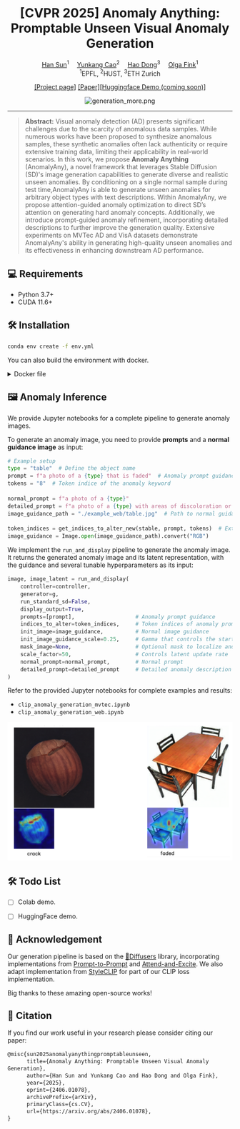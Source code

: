 <div align="center">

<h1>[CVPR 2025] Anomaly Anything: Promptable Unseen Visual Anomaly Generation</h1>

<div>
    <a href='https://hansunhayden.github.io/' target='_blank'>Han Sun</a><sup>1</sup>&emsp;
    <a href='https://caoyunkang.github.io/' target='_blank'>Yunkang Cao</a><sup>2</sup>&emsp;
    <a href='https://sites.google.com/view/dong-hao/' target='_blank'>Hao Dong</a><sup>3</sup>&emsp;
    <a href='https://people.epfl.ch/olga.fink?lang=en' target='_blank'>Olga Fink</a><sup>1</sup>
</div>
<div>
    <sup>1</sup>EPFL, <sup>2</sup>HUST, <sup>3</sup>ETH Zurich
</div>


[//]: # (<div>)

[//]: # (    <h4 align="center">)

[//]: # (        • <a href="https://arxiv.org/pdf/2406.01078" target='_blank'>CVPR 2025</a> •)

[//]: # (    </h4>)

[//]: # (</div>)

[[Project page]](https://hansunhayden.github.io/CUT.github.io/) [[Paper]](https://arxiv.org/pdf/2406.01078)[[Huggingface Demo (coming soon)]](https://arxiv.org/pdf/2406.01078)


![generation_more.png](imgs/generation_more.png)

[//]: # (<div style="text-align:center">)

[//]: # (<img src="docs/imgs/generation_more.png"  width="95%" height="100%">)

[//]: # (</div>)

---

</div>


>**Abstract:** Visual anomaly detection (AD) presents significant challenges due to the scarcity of anomalous data samples. 
While numerous works have been proposed to synthesize anomalous samples, these synthetic anomalies often lack authenticity or require extensive training data, limiting their applicability in real-world scenarios.
In this work, we propose **Anomaly Anything** (AnomalyAny), a novel framework that leverages Stable Diffusion (SD)'s image generation capabilities to generate diverse and realistic unseen anomalies. 
By conditioning on a single normal sample during test time,AnomalyAny is able to generate unseen anomalies for arbitrary object types with text descriptions.
Within AnomalyAny, we propose attention-guided anomaly optimization to direct SD’s attention on generating hard anomaly concepts. Additionally, we introduce prompt-guided anomaly refinement, incorporating detailed descriptions to further improve the generation quality. 
Extensive experiments on MVTec AD and VisA datasets demonstrate AnomalyAny's ability in generating high-quality unseen anomalies and its effectiveness in enhancing downstream AD performance.

## 💻 Requirements
- Python 3.7+
- CUDA 11.6+

## 🛠️ Installation
```bash
conda env create -f env.yml
```
You can also build the environment with docker.
<details>
<summary>Docker file</summary>

```
# Getting base ubuntu image with platform specified (important if you build on Apple Silicon)
# FROM --platform=linux/amd64 ubuntu:latest

# ARG BASE_IMAGE=nvidia/cuda:12.1.1-runtime-ubuntu20.04
ARG BASE_IMAGE=nvidia/cuda:11.6.2-cudnn8-devel-ubuntu20.04
FROM ${BASE_IMAGE} as dev-base

# Set environment variables
ENV DEBIAN_FRONTEND=noninteractive

# Installing ssh, rsync, rclone, anaconda, vscode-server
# Here Miniconda3-py39_23.5.2-0-Linux-x86_64.sh should be downloaded from 
# https://docs.conda.io/en/latest/miniconda.html and placed in
# same folder as dockerfile, this image still includes installation of sudo,
# but after applying abovementioned restriction, it will became useless

# Update and install necessary packages
# installing tzdata separately to avoid interactive configuration
# RUN apt-get update && apt-get install -y openssh-server sudo rsync rclone
RUN apt-get update && \
    apt-get install -y openssh-server sudo rsync rclone git tzdata && \
    # todo
    apt-get install ffmpeg libsm6 libxext6 -y && \
    ln -fs /usr/share/zoneinfo/Europe/Zurich /etc/localtime && \
    dpkg-reconfigure --frontend noninteractive tzdata && \
    rm -rf /var/lib/apt/lists/*

# Install Miniconda
RUN wget -O- https://aka.ms/install-vscode-server/setup.sh | sh
RUN wget https://repo.anaconda.com/miniconda/Miniconda3-latest-Linux-x86_64.sh -O /tmp/miniconda_install.sh
RUN bash /tmp/miniconda_install.sh -b -p /usr/local/miniconda3

# Update Conda to the latest version
RUN /usr/local/miniconda3/bin/conda update -n base -c defaults conda

# Build arguments, for 'LDAP_' argument you can find information in your people.epfl.ch page
# admnistrative section, for SSH we recommend using public key instead of password, since it
# is visible in layers description after building

ARG LDAP_USERNAME
ARG LDAP_UID
ARG LDAP_GROUPNAME
ARG LDAP_GID
ARG SSH_PUBLIC_KEY

# Adding user and configuring SSH

RUN echo "${LDAP_USERNAME}  ALL=(ALL) NOPASSWD: ALL" >> /etc/sudoers.d/sshd
RUN mkdir /var/run/sshd
RUN sed 's@session\s*required\s*pam_loginuid.so@session optional pam_loginuid.so@g' -i /etc/pam.d/sshd

RUN groupadd ${LDAP_GROUPNAME} --gid ${LDAP_GID}
RUN useradd -m -U -s /bin/bash -G ${LDAP_GROUPNAME} -u ${LDAP_UID} ${LDAP_USERNAME}
RUN mkdir -p /home/${LDAP_USERNAME}/.ssh
RUN touch /home/${LDAP_USERNAME}/.ssh/authorized_keys
RUN echo ${SSH_PUBLIC_KEY} > /home/${LDAP_USERNAME}/.ssh/authorized_keys
RUN chown ${LDAP_USERNAME}:${LDAP_GROUPNAME} /home/${LDAP_USERNAME}/

RUN mkdir /opt/ssh
RUN ssh-keygen -q -N "" -t dsa -f /opt/ssh/ssh_host_dsa_key
RUN ssh-keygen -q -N "" -t rsa -b 4096 -f /opt/ssh/ssh_host_rsa_key
RUN ssh-keygen -q -N "" -t ecdsa -f /opt/ssh/ssh_host_ecdsa_key
RUN ssh-keygen -q -N "" -t ed25519 -f /opt/ssh/ssh_host_ed25519_key
RUN cp /etc/ssh/sshd_config /opt/ssh/
RUN cat <<EOT >> /opt/ssh/sshd_config
Port 2022
HostKey /opt/ssh/ssh_host_rsa_key
HostKey /opt/ssh/ssh_host_ecdsa_key
HostKey /opt/ssh/ssh_host_ed25519_key
LogLevel DEBUG3
ChallengeResponseAuthentication no
PidFile /opt/ssh/sshd.pid
EOT
RUN chmod 600 /opt/ssh/*
RUN chmod 644 /opt/ssh/sshd_config
RUN chown -R ${LDAP_USERNAME}:${LDAP_GROUPNAME} /opt/ssh/
RUN chown ${LDAP_USERNAME}:${LDAP_GROUPNAME} /etc/systemd/system/sshd.service

EXPOSE 2022

# Configuring Anaconda
USER ${LDAP_USERNAME}
WORKDIR /home/${LDAP_USERNAME}
SHELL ["/bin/bash", "--login", "-c"]
# ENV PATH="/usr/local/anaconda3/bin:$PATH"
ENV PATH="/usr/local/miniconda3/bin:$PATH"

COPY env.yml .
RUN conda env create -f env.yml
RUN conda init bash

SHELL ["conda", "run", "-n", "diffusers", "/bin/bash", "-c"]
SHELL ["/bin/bash", "--login", "-c"]


CMD ["/usr/sbin/sshd", "-D", "-f", "/opt/ssh/sshd_config", "-E", "/tmp/sshd.log"]
```
</details>

## 🖼️ Anomaly Inference

We provide Jupyter notebooks for a complete pipeline to generate anomaly images.

To generate an anomaly image, you need to provide **prompts** and a **normal guidance image** as input:

```python
# Example setup
type = "table"  # Define the object name
prompt = f"a photo of a {type} that is faded"  # Anomaly prompt guidance
tokens = "8"  # Token indice of the anomaly keyword

normal_prompt = f"a photo of a {type}" 
detailed_prompt = f"a photo of a {type} with areas of discoloration or lightening due to prolonged sun exposure"
image_guidance_path = "./example_web/table.jpg"  # Path to normal guidance image

token_indices = get_indices_to_alter_new(stable, prompt, tokens)  # Extract token index from anomaly description
image_guidance = Image.open(image_guidance_path).convert("RGB")
````

We implement the `run_and_display` pipeline to generate the anomaly image. It returns the generated anomaly image and its latent representation, with the guidance and several tunable hyperparameters as its input:

```python
image, image_latent = run_and_display(
    controller=controller,
    generator=g, 
    run_standard_sd=False,
    display_output=True,
    prompts=[prompt],                   # Anomaly prompt guidance
    indices_to_alter=token_indices,     # Token indices of anomaly prompt
    init_image=image_guidance,          # Normal image guidance 
    init_image_guidance_scale=0.25,     # Gamma that controls the starting step
    mask_image=None,                    # Optional mask to localize anomaly region
    scale_factor=50,                    # Controls latent update rate
    normal_prompt=normal_prompt,        # Normal prompt
    detailed_prompt=detailed_prompt     # Detailed anomaly description
)
```

Refer to the provided Jupyter notebooks for complete examples and results:

* `clip_anomaly_generation_mvtec.ipynb`
* `clip_anomaly_generation_web.ipynb`

![Example Output](imgs/example.png)


## 🛠️ Todo List
- [ ] Colab demo.
- [ ] HuggingFace demo.


## 💌 Acknowledgement

Our generation pipeline is based on the [🤗Diffusers](https://github.com/huggingface/diffusers) library, incorporating implementations from [Prompt-to-Prompt](https://github.com/google/prompt-to-prompt/) and [Attend-and-Excite](https://github.com/yuval-alaluf/Attend-and-Excite).
We also adapt implementation from [StyleCLIP](https://github.com/orpatashnik/StyleCLIP) for part of our CLIP loss implementation.

Big thanks to these amazing open-source works!


## 📝 Citation
If you find our work useful in your research please consider citing our paper:

```
@misc{sun2025anomalyanythingpromptableunseen,
      title={Anomaly Anything: Promptable Unseen Visual Anomaly Generation}, 
      author={Han Sun and Yunkang Cao and Hao Dong and Olga Fink},
      year={2025},
      eprint={2406.01078},
      archivePrefix={arXiv},
      primaryClass={cs.CV},
      url={https://arxiv.org/abs/2406.01078}, 
}

```